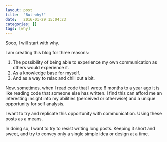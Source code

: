 ```yaml
---
layout: post
title:  "But why?"
date:   2016-01-29 15:04:23
categories: []
tags: [why]
---
```


Sooo, I will start with why.

<!--more-->
I am creating this blog for three reasons:

1. The possibility of being able to experience my own communication as others would experience it.
2. As a knowledge base for myself.
3. And as a way to relax and chill out a bit.

Now, sometimes, when I read code that I wrote 6 months to a year ago it is like reading code that someone else has written. I find this can afford me an interesting insight into my abilities (perceived or otherwise) and a unique opportunity for self analysis.

I want to try and replicate this opportunity with communication. Using these posts as a means.

In doing so, I want to try to resist writing long posts. Keeping it short and sweet, and try to convey only a single simple idea or design at a time.
